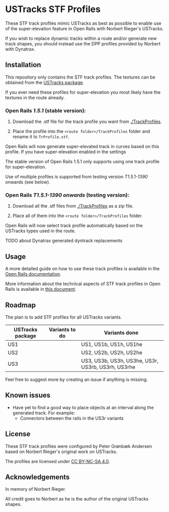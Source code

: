 # USTracks STF Profiles

These STF track profiles mimic USTracks as best as possible to enable use of the super-elevation feature in Open Rails with Norbert Rieger's USTracks.

If you wish to replace dynamic tracks within a route and/or generate new track shapes, you should instead use the DPP profiles provided by Norbert with Dynatrax.


## Installation
This repository only contains the STF track profiles. The textures can be obtained from the [USTracks package](https://the-train.de/downloads/entry/11252-USTracks/).

If you ever need these profiles for super-elevation you most likely have the textures in the route already.


### Open Rails _1.5.1_ (stable version):
1. Download the .stf file for the track profile you want from [./TrackProfiles](./TrackProfiles).

2. Place the profile into the `<route folder>/TrackProfiles` folder and rename it to `TrProfile.stf`.

Open Rails will now generate super-elevated track in curves based on this profile. If you have super-elevation enabled in the settings 

The stable version of Open Rails 1.5.1 only supports using one track profile for super-elevation.

Use of multiple profiles is supported from testing version _T1.5.1-1390_ onwards (see below).


### Open Rails _T1.5.1-1390 onwards_ (testing version):
1. Download all the .stf files from [./TrackProfiles](./TrackProfiles) as a zip file.

2. Place all of them into the `<route folder>/TrackProfiles` folder.

Open Rails will now select track profile automatically based on the USTracks types used in the route.

TODO about Dynatrax generated dyntrack replacements


## Usage
A more detailed guide on how to use these track profiles is available in the [Open Rails documentation](https://open-rails.readthedocs.io/en/latest/options.html#superelevation). 

More information about the technical aspects of STF track profiles in Open Rails is available in [this document](https://static.openrails.org/files/OpenRails-Testing-How%20to%20Provide%20Track%20Profiles%20for%20Open%20Rails%20Dynamic%20Track.pdf).


## Roadmap

The plan is to add STF profiles for all USTracks variants.

| USTracks package  | Variants to do                                   | Variants done |
|-------------------|--------------------------------------------------|---------------|
| US1               |             | US1, US1b, US1h, US1he           |
| US2              |                | US2, US2b, US2h, US2he          |
| US3              |                               | US3, US3b, US3h, US3he, US3r, US3rb, US3rh, US3rhe              |



Feel free to suggest more by creating an issue if anything is missing.


## Known issues

- Have yet to find a good way to place objects at an interval along the generated track. For example:
	- Connectors between the rails in the US3r variants


## License

These STF track profiles were configured by Peter Grønbæk Andersen based on Norbert Rieger's original work on USTracks.

The profiles are licensed under [CC BY-NC-SA 4.0](https://creativecommons.org/licenses/by-nc-sa/4.0/).


## Acknowledgements

In memory of Norbert Rieger.

All credit goes to Norbert as he is the author of the original USTracks shapes.